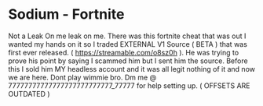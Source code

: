 # Sodium - Fortnite
Not a Leak On me leak on me. There was this fortnite cheat that was out I wanted my hands on it so I traded EXTERNAL V1 Source ( BETA ) that was first ever released. ( https://streamable.com/o8sz0h ). He was trying to prove his point by saying I scammed him but I sent him the source. Before this I sold him MY headless account and it was all legit nothing of it and now we are here. Dont play wimmie bro. 
Dm me @ 77777777777777777777777777_77777 for help setting up. ( OFFSETS ARE OUTDATED )
